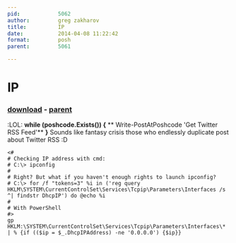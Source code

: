 ```yaml
---
pid:            5062
author:         greg zakharov
title:          IP
date:           2014-04-08 11:22:42
format:         posh
parent:         5061

---
```


# IP

### [download](Scripts\5062.ps1) - [parent](Scripts\5061.md)

:LOL:
**while (poshcode.Exists()) {**
**  Write-PostAtPoshcode 'Get Twitter RSS Feed'**
**}**
Sounds like fantasy crisis those who endlessly duplicate post about Twitter RSS :D

```posh
<#
# Checking IP address with cmd:
# C:\> ipconfig
#
# Right? But what if you haven't enough rights to launch ipconfig?
# C:\> for /f "tokens=3" %i in ('reg query HKLM\SYSTEM\CurrentControlSet\Services\Tcpip\Parameters\Interfaces /s ^| findstr DhcpIP') do @echo %i
#
# With PowerShell
#>
gp HKLM:\SYSTEM\CurrentControlSet\Services\Tcpip\Parameters\Interfaces\* | % {if (($ip = $_.DhcpIPAddress) -ne '0.0.0.0') {$ip}}
```
